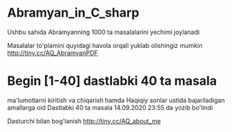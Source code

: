# Abramyan_in_C_sharp
Ushbu sahida Abramyanning 1000 ta masalalarini yechimi joylanadi 

Masalalar to'plamini quyidagi havola orqali yuklab olishingiz mumkin
http://tiny.cc/AQ_AbramyanPDF

# Begin [1-40] dastlabki 40 ta masala 
ma'lumotlarni kiritish va chiqarish hamda
Haqiqiy sonlar ustida bajariladigan amallarga oid
Dastlabki 40 ta masala 14.09.2020 23:55 da yozib bo'lindi

Dasturchi bilan bog'lanish
http://tiny.cc/AQ_about_me
